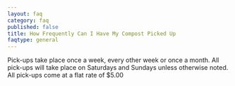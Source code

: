 ```yaml
---
layout: faq
category: faq
published: false
title: How Frequently Can I Have My Compost Picked Up
faqtype: general
---
```


Pick-ups take place once a week, every other week or once a month. All pick-ups will take place on Saturdays and Sundays unless otherwise noted. All pick-ups come at a flat rate of $5.00